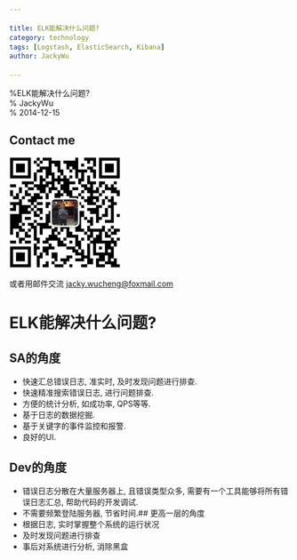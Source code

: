 ```yaml
---
  
title: ELK能解决什么问题?  
category: technology  
tags: [Logstash, ElasticSearch, Kibana]  
author: JackyWu  
  
---
```


%ELK能解决什么问题?  
% JackyWu  
% 2014-12-15  

## Contact me

![](/assets/images/weixin-pic-jackywu.jpg)

或者用邮件交流 <a href="mailto:jacky.wucheng@foxmail.com">jacky.wucheng@foxmail.com</a>

# ELK能解决什么问题?
## SA的角度

- 快速汇总错误日志, 准实时, 及时发现问题进行排查.
- 快速精准搜索错误日志, 进行问题排查.
- 方便的统计分析, 如成功率, QPS等等.
- 基于日志的数据挖掘.
- 基于关键字的事件监控和报警.
- 良好的UI.

## Dev的角度

- 错误日志分散在大量服务器上, 且错误类型众多, 需要有一个工具能够将所有错误日志汇总, 帮助代码的开发调试.
- 不需要频繁登陆服务器, 节省时间.## 更高一层的角度
- 根据日志, 实时掌握整个系统的运行状况
- 及时发现问题进行排查
- 事后对系统进行分析, 消除黑盒
